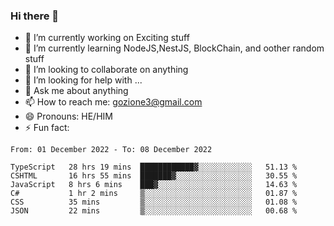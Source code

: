 ### Hi there 👋

<!--
**charlieScript/charlieScript** is a ✨ _special_ ✨ repository because its `README.md` (this file) appears on your GitHub profile.

Here are some ideas to get you started: -->

- 🔭 I’m currently working on Exciting stuff
- 🌱 I’m currently learning NodeJS,NestJS, BlockChain, and oother random stuff
- 👯 I’m looking to collaborate on anything
- 🤔 I’m looking for help with ...
- 💬 Ask me about anything
- 📫 How to reach me: gozione3@gmail.com
- 😄 Pronouns: HE/HIM
- ⚡ Fun fact: 
<!--START_SECTION:waka-->

```text
From: 01 December 2022 - To: 08 December 2022

TypeScript   28 hrs 19 mins  ████████████▓░░░░░░░░░░░░   51.13 %
CSHTML       16 hrs 55 mins  ███████▓░░░░░░░░░░░░░░░░░   30.55 %
JavaScript   8 hrs 6 mins    ███▓░░░░░░░░░░░░░░░░░░░░░   14.63 %
C#           1 hr 2 mins     ▒░░░░░░░░░░░░░░░░░░░░░░░░   01.87 %
CSS          35 mins         ▒░░░░░░░░░░░░░░░░░░░░░░░░   01.08 %
JSON         22 mins         ▒░░░░░░░░░░░░░░░░░░░░░░░░   00.68 %
```

<!--END_SECTION:waka-->

